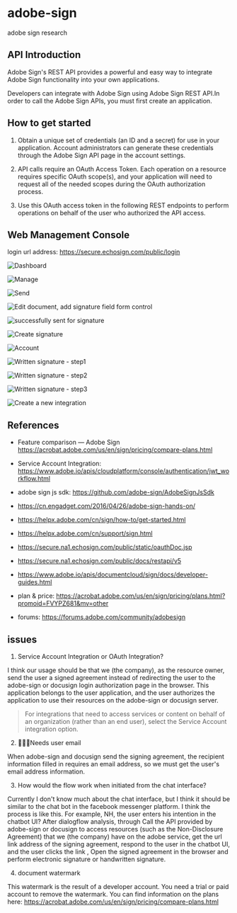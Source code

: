 # adobe-sign

adobe sign research

## API Introduction

Adobe Sign's REST API provides a powerful and easy way to integrate Adobe Sign functionality into your own applications.

Developers can integrate with Adobe Sign using Adobe Sign REST API.In order to call the Adobe Sign APIs, you must first create an application.

## How to get started

1.  Obtain a unique set of credentials (an ID and a secret) for use in your application. Account administrators can generate these credentials through the Adobe Sign API page in the account settings.

2.  API calls require an OAuth Access Token. Each operation on a resource requires specific OAuth scope(s), and your application will need to request all of the needed scopes during the OAuth authorization process.

3.  Use this OAuth access token in the following REST endpoints to perform operations on behalf of the user who authorized the API access.

## Web Management Console

login url address: https://secure.echosign.com/public/login

![Dashboard](https://ws3.sinaimg.cn/large/006tKfTcgy1fqy1q28nxzj31kw0vq44g.jpg)

![Manage](https://ws1.sinaimg.cn/large/006tKfTcgy1fqy1qttlugj31kw0ymwjm.jpg)

![Send](https://ws2.sinaimg.cn/large/006tKfTcgy1fqy1sn22rvj31kw10a416.jpg)

![Edit document, add signature field form control](https://ws4.sinaimg.cn/large/006tKfTcgy1fqy1uugap0j31kw0vqq80.jpg)

![successfully sent for signature](https://ws2.sinaimg.cn/large/006tKfTcgy1fqy1w8y58uj31kw0vqae3.jpg)

![Create signature](https://ws4.sinaimg.cn/large/006tNc79gy1fqq8xhrqq1j31kw0vqq4i.jpg)

![Account](https://ws1.sinaimg.cn/large/006tNc79gy1fqq8ykwdgvj31kw0vqads.jpg)

![Written signature - step1](https://ws2.sinaimg.cn/large/006tKfTcgy1fqy1yhsnv9j31kw0vqn16.jpg)

![Written signature - step2](https://ws2.sinaimg.cn/large/006tKfTcgy1fqy20jf7hdj31kw0vq0ux.jpg)

![Written signature - step3](https://ws2.sinaimg.cn/large/006tKfTcgy1fqy1zwxh4xj31kw0tzq57.jpg)

![Create a new integration](https://ws3.sinaimg.cn/large/006tNc79gy1fqrb66yttyj31kw1ghq68.jpg)

## References

* Feature comparison — Adobe Sign https://acrobat.adobe.com/us/en/sign/pricing/compare-plans.html

* Service Account Integration: https://www.adobe.io/apis/cloudplatform/console/authentication/jwt_workflow.html

* adobe sign js sdk: https://github.com/adobe-sign/AdobeSignJsSdk

* https://cn.engadget.com/2016/04/26/adobe-sign-hands-on/

* https://helpx.adobe.com/cn/sign/how-to/get-started.html

* https://helpx.adobe.com/cn/support/sign.html

* https://secure.na1.echosign.com/public/static/oauthDoc.jsp

* https://secure.na1.echosign.com/public/docs/restapi/v5

* https://www.adobe.io/apis/documentcloud/sign/docs/developer-guides.html

* plan & price: https://acrobat.adobe.com/us/en/sign/pricing/plans.html?promoid=FVYPZ681&mv=other

* forums: https://forums.adobe.com/community/adobesign

## issues

1.  Service Account Integration or OAuth Integration?

I think our usage should be that we (the company), as the resource owner, send the user a signed agreement instead of redirecting the user to the adobe-sign or docusign login authorization page in the browser. This application belongs to the user application, and the user authorizes the application to use their resources on the adobe-sign or docusign server.

> For integrations that need to access services or content on behalf of an organization (rather than an end user), select the Service Account integration option.

2.  Needs user email

When adobe-sign and docusign send the signing agreement, the recipient information filled in requires an email address, so we must get the user's email address information.

3.  How would the flow work when initiated from the chat interface?

Currently I don't know much about the chat interface, but I think it should be similar to the chat bot in the facebook messenger platform. I think the process is like this. For example, NH, the user enters his intention in the chatbot UI? After dialogflow analysis, through Call the API provided by adobe-sign or docusign to access resources (such as the Non-Disclosure Agreement) that we (the company) have on the adobe service, get the url link address of the signing agreement, respond to the user in the chatbot UI, and the user clicks the link , Open the signed agreement in the browser and perform electronic signature or handwritten signature.

4.  document watermark

This watermark is the result of a developer account. You need a trial or paid account to remove the watermark. You can find information on the plans here: https://acrobat.adobe.com/us/en/sign/pricing/compare-plans.html

